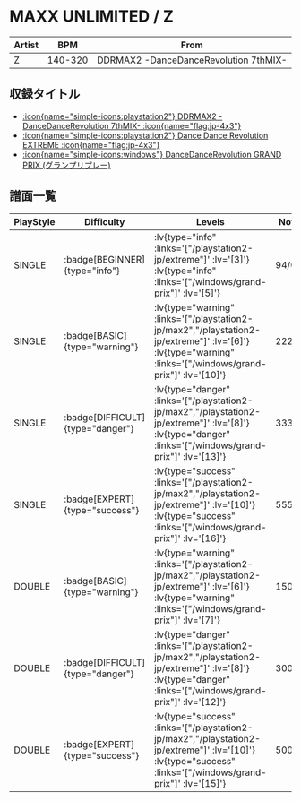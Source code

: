 # MAXX UNLIMITED / Z

|Artist|BPM|From|
|------|---|----|
|Z|140-320|DDRMAX2 -DanceDanceRevolution 7thMIX-|

## 収録タイトル

- [ :icon{name="simple-icons:playstation2"} DDRMAX2 -DanceDanceRevolution 7thMIX- :icon{name="flag:jp-4x3"} ](/playstation2-jp/max2)
- [ :icon{name="simple-icons:playstation2"} Dance Dance Revolution EXTREME :icon{name="flag:jp-4x3"} ](/playstation2-jp/extreme)
- [ :icon{name="simple-icons:windows"} DanceDanceRevolution GRAND PRIX (グランプリプレー)](/windows/grand-prix)

## 譜面一覧

|PlayStyle|Difficulty|Levels|Notes|Movie|
|---------|----------|------|-----|-----|
|SINGLE| :badge[BEGINNER]{type="info"} | :lv{type="info" :links='["/playstation2-jp/extreme"]' :lv='[3]'}  :lv{type="info" :links='["/windows/grand-prix"]' :lv='[5]'} |94/0||
|SINGLE| :badge[BASIC]{type="warning"} | :lv{type="warning" :links='["/playstation2-jp/max2","/playstation2-jp/extreme"]' :lv='[6]'}  :lv{type="warning" :links='["/windows/grand-prix"]' :lv='[10]'} |222/49||
|SINGLE| :badge[DIFFICULT]{type="danger"} | :lv{type="danger" :links='["/playstation2-jp/max2","/playstation2-jp/extreme"]' :lv='[8]'}  :lv{type="danger" :links='["/windows/grand-prix"]' :lv='[13]'} |333/62||
|SINGLE| :badge[EXPERT]{type="success"} | :lv{type="success" :links='["/playstation2-jp/max2","/playstation2-jp/extreme"]' :lv='[10]'}  :lv{type="success" :links='["/windows/grand-prix"]' :lv='[16]'} |555/56||
|DOUBLE| :badge[BASIC]{type="warning"} | :lv{type="warning" :links='["/playstation2-jp/max2","/playstation2-jp/extreme"]' :lv='[6]'}  :lv{type="warning" :links='["/windows/grand-prix"]' :lv='[7]'} |150/69||
|DOUBLE| :badge[DIFFICULT]{type="danger"} | :lv{type="danger" :links='["/playstation2-jp/max2","/playstation2-jp/extreme"]' :lv='[8]'}  :lv{type="danger" :links='["/windows/grand-prix"]' :lv='[12]'} |300/55||
|DOUBLE| :badge[EXPERT]{type="success"} | :lv{type="success" :links='["/playstation2-jp/max2","/playstation2-jp/extreme"]' :lv='[10]'}  :lv{type="success" :links='["/windows/grand-prix"]' :lv='[15]'} |500/23||
